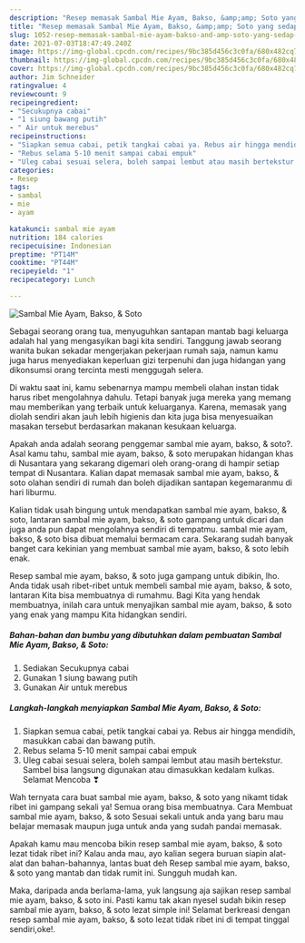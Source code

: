```yaml
---
description: "Resep memasak Sambal Mie Ayam, Bakso, &amp;amp; Soto yang sedap dan Mudah Dibuat"
title: "Resep memasak Sambal Mie Ayam, Bakso, &amp;amp; Soto yang sedap dan Mudah Dibuat"
slug: 1052-resep-memasak-sambal-mie-ayam-bakso-and-amp-soto-yang-sedap-dan-mudah-dibuat
date: 2021-07-03T18:47:49.240Z
image: https://img-global.cpcdn.com/recipes/9bc385d456c3c0fa/680x482cq70/sambal-mie-ayam-bakso-soto-foto-resep-utama.jpg
thumbnail: https://img-global.cpcdn.com/recipes/9bc385d456c3c0fa/680x482cq70/sambal-mie-ayam-bakso-soto-foto-resep-utama.jpg
cover: https://img-global.cpcdn.com/recipes/9bc385d456c3c0fa/680x482cq70/sambal-mie-ayam-bakso-soto-foto-resep-utama.jpg
author: Jim Schneider
ratingvalue: 4
reviewcount: 9
recipeingredient:
- "Secukupnya cabai"
- "1 siung bawang putih"
- " Air untuk merebus"
recipeinstructions:
- "Siapkan semua cabai, petik tangkai cabai ya. Rebus air hingga mendidih, masukkan cabai dan bawang putih."
- "Rebus selama 5-10 menit sampai cabai empuk"
- "Uleg cabai sesuai selera, boleh sampai lembut atau masih bertekstur. Sambel bisa langsung digunakan atau dimasukkan kedalam kulkas. Selamat Mencoba ❣"
categories:
- Resep
tags:
- sambal
- mie
- ayam

katakunci: sambal mie ayam 
nutrition: 184 calories
recipecuisine: Indonesian
preptime: "PT14M"
cooktime: "PT44M"
recipeyield: "1"
recipecategory: Lunch

---
```



![Sambal Mie Ayam, Bakso, &amp; Soto](https://img-global.cpcdn.com/recipes/9bc385d456c3c0fa/680x482cq70/sambal-mie-ayam-bakso-soto-foto-resep-utama.jpg)

Sebagai seorang orang tua, menyuguhkan santapan mantab bagi keluarga adalah hal yang mengasyikan bagi kita sendiri. Tanggung jawab seorang  wanita bukan sekadar mengerjakan pekerjaan rumah saja, namun kamu juga harus menyediakan keperluan gizi terpenuhi dan juga hidangan yang dikonsumsi orang tercinta mesti menggugah selera.

Di waktu  saat ini, kamu sebenarnya mampu membeli olahan instan tidak harus ribet mengolahnya dahulu. Tetapi banyak juga mereka yang memang mau memberikan yang terbaik untuk keluarganya. Karena, memasak yang diolah sendiri akan jauh lebih higienis dan kita juga bisa menyesuaikan masakan tersebut berdasarkan makanan kesukaan keluarga. 



Apakah anda adalah seorang penggemar sambal mie ayam, bakso, &amp; soto?. Asal kamu tahu, sambal mie ayam, bakso, &amp; soto merupakan hidangan khas di Nusantara yang sekarang digemari oleh orang-orang di hampir setiap tempat di Nusantara. Kalian dapat memasak sambal mie ayam, bakso, &amp; soto olahan sendiri di rumah dan boleh dijadikan santapan kegemaranmu di hari liburmu.

Kalian tidak usah bingung untuk mendapatkan sambal mie ayam, bakso, &amp; soto, lantaran sambal mie ayam, bakso, &amp; soto gampang untuk dicari dan juga anda pun dapat mengolahnya sendiri di tempatmu. sambal mie ayam, bakso, &amp; soto bisa dibuat memalui bermacam cara. Sekarang sudah banyak banget cara kekinian yang membuat sambal mie ayam, bakso, &amp; soto lebih enak.

Resep sambal mie ayam, bakso, &amp; soto juga gampang untuk dibikin, lho. Anda tidak usah ribet-ribet untuk membeli sambal mie ayam, bakso, &amp; soto, lantaran Kita bisa membuatnya di rumahmu. Bagi Kita yang hendak membuatnya, inilah cara untuk menyajikan sambal mie ayam, bakso, &amp; soto yang enak yang mampu Kita hidangkan sendiri.

<!--inarticleads1-->

##### Bahan-bahan dan bumbu yang dibutuhkan dalam pembuatan Sambal Mie Ayam, Bakso, &amp; Soto:

1. Sediakan Secukupnya cabai
1. Gunakan 1 siung bawang putih
1. Gunakan  Air untuk merebus




<!--inarticleads2-->

##### Langkah-langkah menyiapkan Sambal Mie Ayam, Bakso, &amp; Soto:

1. Siapkan semua cabai, petik tangkai cabai ya. Rebus air hingga mendidih, masukkan cabai dan bawang putih.
1. Rebus selama 5-10 menit sampai cabai empuk
1. Uleg cabai sesuai selera, boleh sampai lembut atau masih bertekstur. Sambel bisa langsung digunakan atau dimasukkan kedalam kulkas. Selamat Mencoba ❣




Wah ternyata cara buat sambal mie ayam, bakso, &amp; soto yang nikamt tidak ribet ini gampang sekali ya! Semua orang bisa membuatnya. Cara Membuat sambal mie ayam, bakso, &amp; soto Sesuai sekali untuk anda yang baru mau belajar memasak maupun juga untuk anda yang sudah pandai memasak.

Apakah kamu mau mencoba bikin resep sambal mie ayam, bakso, &amp; soto lezat tidak ribet ini? Kalau anda mau, ayo kalian segera buruan siapin alat-alat dan bahan-bahannya, lantas buat deh Resep sambal mie ayam, bakso, &amp; soto yang mantab dan tidak rumit ini. Sungguh mudah kan. 

Maka, daripada anda berlama-lama, yuk langsung aja sajikan resep sambal mie ayam, bakso, &amp; soto ini. Pasti kamu tak akan nyesel sudah bikin resep sambal mie ayam, bakso, &amp; soto lezat simple ini! Selamat berkreasi dengan resep sambal mie ayam, bakso, &amp; soto lezat tidak ribet ini di tempat tinggal sendiri,oke!.

